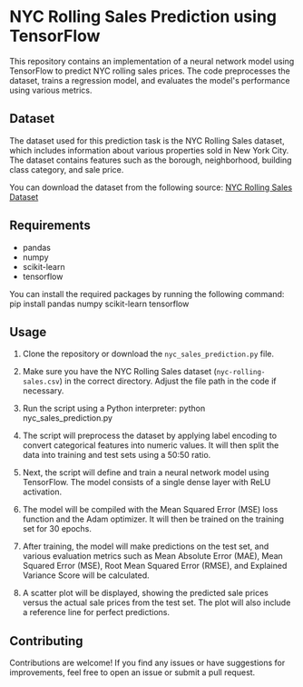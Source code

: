 # NYC Rolling Sales Prediction using TensorFlow

This repository contains an implementation of a neural network model using TensorFlow to predict NYC rolling sales prices. The code preprocesses the dataset, trains a regression model, and evaluates the model's performance using various metrics.

## Dataset

The dataset used for this prediction task is the NYC Rolling Sales dataset, which includes information about various properties sold in New York City. The dataset contains features such as the borough, neighborhood, building class category, and sale price.

You can download the dataset from the following source:
[NYC Rolling Sales Dataset](https://www.kaggle.com/new-york-city/nyc-rolling-sales)

## Requirements

- pandas
- numpy
- scikit-learn
- tensorflow

You can install the required packages by running the following command:
pip install pandas numpy scikit-learn tensorflow


## Usage

1. Clone the repository or download the `nyc_sales_prediction.py` file.

2. Make sure you have the NYC Rolling Sales dataset (`nyc-rolling-sales.csv`) in the correct directory. Adjust the file path in the code if necessary.

3. Run the script using a Python interpreter:
python nyc_sales_prediction.py


4. The script will preprocess the dataset by applying label encoding to convert categorical features into numeric values. It will then split the data into training and test sets using a 50:50 ratio.

5. Next, the script will define and train a neural network model using TensorFlow. The model consists of a single dense layer with ReLU activation.

6. The model will be compiled with the Mean Squared Error (MSE) loss function and the Adam optimizer. It will then be trained on the training set for 30 epochs.

7. After training, the model will make predictions on the test set, and various evaluation metrics such as Mean Absolute Error (MAE), Mean Squared Error (MSE), Root Mean Squared Error (RMSE), and Explained Variance Score will be calculated.

8. A scatter plot will be displayed, showing the predicted sale prices versus the actual sale prices from the test set. The plot will also include a reference line for perfect predictions.

## Contributing

Contributions are welcome! If you find any issues or have suggestions for improvements, feel free to open an issue or submit a pull request.
